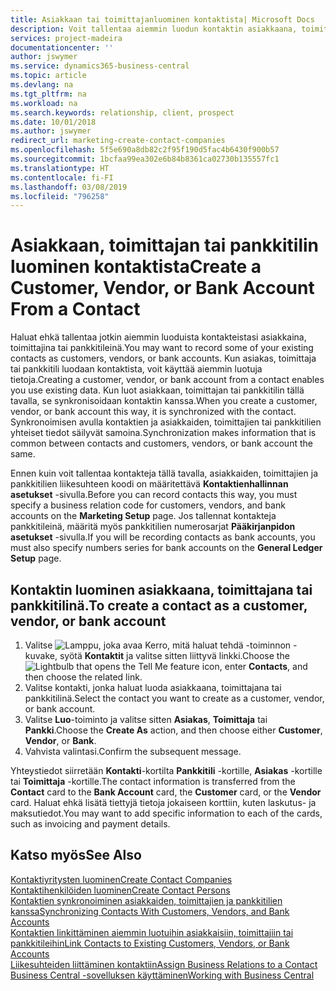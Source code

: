 ```yaml
---
title: Asiakkaan tai toimittajanluominen kontaktista| Microsoft Docs
description: Voit tallentaa aiemmin luodun kontaktin asiakkaana, toimittajana tai pankkitilinä käyttämällä aiemmin luotuja tietoja ja määrittämällä liikesuhteen.
services: project-madeira
documentationcenter: ''
author: jswymer
ms.service: dynamics365-business-central
ms.topic: article
ms.devlang: na
ms.tgt_pltfrm: na
ms.workload: na
ms.search.keywords: relationship, client, prospect
ms.date: 10/01/2018
ms.author: jswymer
redirect_url: marketing-create-contact-companies
ms.openlocfilehash: 5f5e690a8db82c2f95f190d5fac4b6430f900b57
ms.sourcegitcommit: 1bcfaa99ea302e6b84b8361ca02730b135557fc1
ms.translationtype: HT
ms.contentlocale: fi-FI
ms.lasthandoff: 03/08/2019
ms.locfileid: "796258"
---
```

# <a name="create-a-customer-vendor-or-bank-account-from-a-contact"></a><span data-ttu-id="1b14f-103">Asiakkaan, toimittajan tai pankkitilin luominen kontaktista</span><span class="sxs-lookup"><span data-stu-id="1b14f-103">Create a Customer, Vendor, or Bank Account From a Contact</span></span>
<span data-ttu-id="1b14f-104">Haluat ehkä tallentaa jotkin aiemmin luoduista kontakteistasi asiakkaina, toimittajina tai pankkitileinä.</span><span class="sxs-lookup"><span data-stu-id="1b14f-104">You may want to record some of your existing contacts as customers, vendors, or bank accounts.</span></span> <span data-ttu-id="1b14f-105">Kun asiakas, toimittaja tai pankkitili luodaan kontaktista, voit käyttää aiemmin luotuja tietoja.</span><span class="sxs-lookup"><span data-stu-id="1b14f-105">Creating a customer, vendor, or bank account from a contact enables you use existing data.</span></span> <span data-ttu-id="1b14f-106">Kun luot asiakkaan, toimittajan tai pankkitilin tällä tavalla, se synkronisoidaan kontaktin kanssa.</span><span class="sxs-lookup"><span data-stu-id="1b14f-106">When you create a customer, vendor, or bank account this way, it is synchronized with the contact.</span></span> <span data-ttu-id="1b14f-107">Synkronoimisen avulla kontaktien ja asiakkaiden, toimittajien tai pankkitilien yhteiset tiedot säilyvät samoina.</span><span class="sxs-lookup"><span data-stu-id="1b14f-107">Synchronization makes information that is common between contacts and customers, vendors, or bank account the same.</span></span>

<span data-ttu-id="1b14f-108">Ennen kuin voit tallentaa kontakteja tällä tavalla, asiakkaiden, toimittajien ja pankkitilien liikesuhteen koodi on määritettävä **Kontaktienhallinnan asetukset** -sivulla.</span><span class="sxs-lookup"><span data-stu-id="1b14f-108">Before you can record contacts this way, you must specify a business relation code for customers, vendors, and bank accounts on the **Marketing Setup** page.</span></span> <span data-ttu-id="1b14f-109">Jos tallennat kontakteja pankkitileinä, määritä myös pankkitilien numerosarjat **Pääkirjanpidon asetukset** -sivulla.</span><span class="sxs-lookup"><span data-stu-id="1b14f-109">If you will be recording contacts as bank accounts, you must also specify numbers series for bank accounts on the **General Ledger Setup** page.</span></span>

## <a name="to-create-a-contact-as-a-customer-vendor-or-bank-account"></a><span data-ttu-id="1b14f-110">Kontaktin luominen asiakkaana, toimittajana tai pankkitilinä.</span><span class="sxs-lookup"><span data-stu-id="1b14f-110">To create a contact as a customer, vendor, or bank account</span></span>
1. <span data-ttu-id="1b14f-111">Valitse ![Lamppu, joka avaa Kerro, mitä haluat tehdä -toiminnon](media/ui-search/search_small.png "Kerro, mitä haluat tehdä") -kuvake, syötä **Kontaktit** ja valitse sitten liittyvä linkki.</span><span class="sxs-lookup"><span data-stu-id="1b14f-111">Choose the ![Lightbulb that opens the Tell Me feature](media/ui-search/search_small.png "Tell me what you want to do") icon, enter **Contacts**, and then choose the related link.</span></span>
2. <span data-ttu-id="1b14f-112">Valitse kontakti, jonka haluat luoda asiakkaana, toimittajana tai pankkitilinä.</span><span class="sxs-lookup"><span data-stu-id="1b14f-112">Select the contact you want to create as a customer, vendor, or bank account.</span></span>
3. <span data-ttu-id="1b14f-113">Valitse **Luo**-toiminto ja valitse sitten **Asiakas**, **Toimittaja** tai **Pankki**.</span><span class="sxs-lookup"><span data-stu-id="1b14f-113">Choose the **Create As** action, and then choose either **Customer**, **Vendor**, or **Bank**.</span></span>
4. <span data-ttu-id="1b14f-114">Vahvista valintasi.</span><span class="sxs-lookup"><span data-stu-id="1b14f-114">Confirm the subsequent message.</span></span>

<span data-ttu-id="1b14f-115">Yhteystiedot siirretään **Kontakti**-kortilta **Pankkitili** -kortille, **Asiakas** -kortille tai **Toimittaja** -kortille.</span><span class="sxs-lookup"><span data-stu-id="1b14f-115">The contact information is transferred from the **Contact** card to the **Bank Account** card, the **Customer** card, or the **Vendor** card.</span></span> <span data-ttu-id="1b14f-116">Haluat ehkä lisätä tiettyjä tietoja jokaiseen korttiin, kuten laskutus- ja maksutiedot.</span><span class="sxs-lookup"><span data-stu-id="1b14f-116">You may want to add specific information to each of the cards, such as invoicing and payment details.</span></span>

## <a name="see-also"></a><span data-ttu-id="1b14f-117">Katso myös</span><span class="sxs-lookup"><span data-stu-id="1b14f-117">See Also</span></span>
[<span data-ttu-id="1b14f-118">Kontaktiyritysten luominen</span><span class="sxs-lookup"><span data-stu-id="1b14f-118">Create Contact Companies</span></span>](marketing-create-contact-companies.md)  
[<span data-ttu-id="1b14f-119">Kontaktihenkilöiden luominen</span><span class="sxs-lookup"><span data-stu-id="1b14f-119">Create Contact Persons</span></span>](marketing-create-contact-persons.md)  
[<span data-ttu-id="1b14f-120">Kontaktien synkronoiminen asiakkaiden, toimittajien ja pankkitilien kanssa</span><span class="sxs-lookup"><span data-stu-id="1b14f-120">Synchronizing Contacts With Customers, Vendors, and Bank Accounts</span></span>](marketing-synchronize-contacts-customers-vendors-bank-accounts.md)  
[<span data-ttu-id="1b14f-121">Kontaktien linkittäminen aiemmin luotuihin asiakkaisiin, toimittajiin tai pankkitileihin</span><span class="sxs-lookup"><span data-stu-id="1b14f-121">Link Contacts to Existing Customers, Vendors, or Bank Accounts</span></span>](marketing-how-link-contact.md)  
[<span data-ttu-id="1b14f-122">Liikesuhteiden liittäminen kontaktiin</span><span class="sxs-lookup"><span data-stu-id="1b14f-122">Assign Business Relations to a Contact</span></span>](marketing-business-relations.md#AssignBusRelContact)  
[<span data-ttu-id="1b14f-123">Business Central -sovelluksen käyttäminen</span><span class="sxs-lookup"><span data-stu-id="1b14f-123">Working with Business Central</span></span>](ui-work-product.md)
